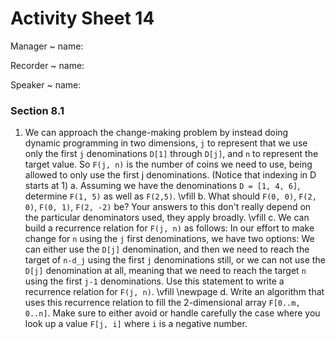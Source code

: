 # Activity Sheet 14

Manager
  ~ name:

Recorder
  ~ name:

Speaker
  ~ name:

### Section 8.1

1. We can approach the change-making problem by instead doing dynamic programming in two dimensions, `j` to represent that we use only the first `j` denominations `D[1]` through `D[j]`, and `n` to represent the target value. So `F(j, n)` is the number of coins we need to use, being allowed to only use the first j denominations. (Notice that indexing in D starts at 1)
    a. Assuming we have the denominations `D = [1, 4, 6]`, determine `F(1, 5)` as well as `F(2,5)`.
    \vfill
    b. What should `F(0, 0)`, `F(2, 0)`, `F(0, 1)`, `F(2, -2)` be? Your answers to this don't really depend on the particular denominators used, they apply broadly.
    \vfill
    c. We can build a recurrence relation for `F(j, n)` as follows: In our effort to make change for `n` using the `j` first denominations, we have two options: We can either use the `D[j]` denomination, and then we need to reach the target of `n-d_j` using the first `j` denominations still, or we can not use the `D[j]` denomination at all, meaning that we need to reach the target `n` using the first `j-1` denominations. Use this statement to write a recurrence relation for `F(j, n)`.
    \vfill
    \newpage
    d. Write an algorithm that uses this recurrence relation to fill the 2-dimensional array `F[0..m, 0..n]`. Make sure to either avoid or handle carefully the case where you look up a value `F[j, i]` where `i` is a negative number.
